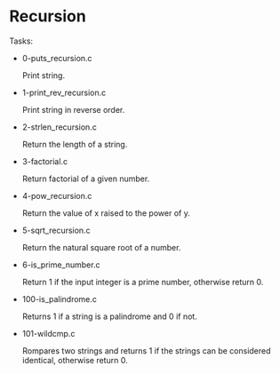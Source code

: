 # Recursion

Tasks:

* 0-puts_recursion.c

 	Print string.

* 1-print_rev_recursion.c

	 Print string in reverse order.

* 2-strlen_recursion.c

	 Return the length of a string.

* 3-factorial.c 

	 Return factorial of a given number.

* 4-pow_recursion.c

	 Return the value of x raised to the power of y.

* 5-sqrt_recursion.c

	 Return the natural square root of a number.

* 6-is_prime_number.c

	 Return 1 if the input integer is a prime number, otherwise return 0.

* 100-is_palindrome.c

	 Returns 1 if a string is a palindrome and 0 if not.

* 101-wildcmp.c

	 Rompares two strings and returns 1 if the strings can be considered identical, otherwise return 0.
